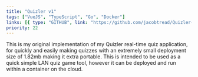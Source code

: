 ```yaml
---
title: "Quizler v1"
tags: ["VueJS", "TypeScript", "Go", "Docker"]
links: [{ type: "GITHUB", link: "https://github.com/jacobtread/Quizler-v1" }]
priority: 22
---
```


This is my original implementation of my Quizler real-time quiz application, for quickly and easily making quizzes with an extremely small deployment size of 1.82mb making it extra portable. This is intended to be used as a quick simple LAN quiz game tool, however it can be deployed and run within a container on the cloud.
